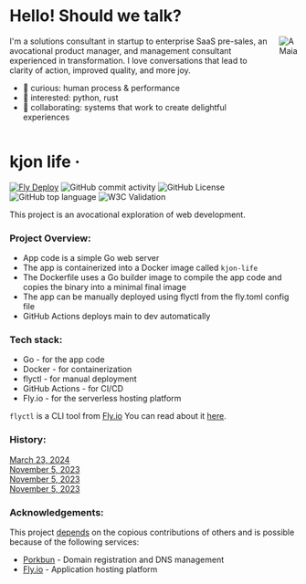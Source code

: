 

# Hello! Should we talk?

<div style="display:flex; align-items:flex-start;">
  <div>
    I'm a solutions consultant in startup to enterprise SaaS pre-sales, an avocational product manager, and management consultant experienced in transformation. I love conversations that lead to clarity of action, improved quality, and more joy.
    <ul>
      <li>👀 curious: human process & performance</li>
      <li>🌱 interested: python, rust</li>
      <li>💞️ collaborating: systems that work to create delightful experiences</li>
    </ul>
  </div>
  <img src="https://user-images.githubusercontent.com/76539355/214731371-78cb7bcb-996d-4108-9872-7af758ed5647.png" alt="A Maia" style="margin-left:1rem;">
</div>


# kjon life &middot; 
[![Fly Deploy](https://github.com/kjon-life/kjon-life/actions/workflows/fly.yml/badge.svg)](https://github.com/kjon-life/kjon-life/actions/workflows/fly.yml) ![GitHub commit activity](https://img.shields.io/github/commit-activity/y/kjon-life/kjon-life) ![GitHub License](https://img.shields.io/github/license/kjon-life/kjon-life)
 ![GitHub top language](https://img.shields.io/github/languages/top/kjon-life/kjon-life)
 ![W3C Validation](https://img.shields.io/w3c-validation/html?targetUrl=https%3A%2F%2Fkjon.life) 
 



This project is an avocational exploration of web development.  


### Project Overview:
* App code is a simple Go web server 
* The app is containerized into a Docker image called `kjon-life` 
* The Dockerfile uses a Go builder image to compile the app code and copies the binary into a minimal final image
* The app can be manually deployed using flyctl from the fly.toml config file
* GitHub Actions deploys main to dev automatically

### Tech stack:
* Go - for the app code
* Docker - for containerization
* flyctl - for manual deployment
* GitHub Actions - for CI/CD
* Fly.io - for the serverless hosting platform

```flyctl``` is a CLI tool from [Fly.io](http://fly.io)
You can read about it [here](https://fly.io/docs/hands-on/).

### History:  
[March 23, 2024](2024-03-23-20-42-51.png)  
[November 5, 2023](2023-11-06-00-36-15.png)  
[November 5, 2023](2023-11-05-23-08-50.png)  
[November 5, 2023](2023-11-05-21-59-08.png)  

### Acknowledgements:

This project [depends](https://github.com/kjon-life/kjon-life/network/dependencies) on the copious contributions of others and is possible because of the following services:

- [Porkbun](https://porkbun.com/) - Domain registration and DNS management
- [Fly.io](https://fly.io/) - Application hosting platform
